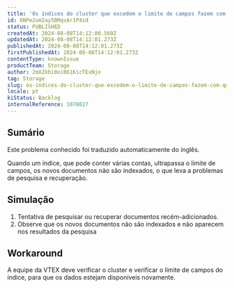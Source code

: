 ```yaml
---
title: 'Os índices do cluster que excedem o limite de campos fazem com que os documentos não sejam indexados.'
id: 6NPe2vm2ay5BMqvAr1P4zd
status: PUBLISHED
createdAt: 2024-08-08T14:12:00.560Z
updatedAt: 2024-08-08T14:12:01.273Z
publishedAt: 2024-08-08T14:12:01.273Z
firstPublishedAt: 2024-08-08T14:12:01.273Z
contentType: knownIssue
productTeam: Storage
author: 2mXZkbi0oi061KicTExNjo
tag: Storage
slug: os-indices-do-cluster-que-excedem-o-limite-de-campos-fazem-com-que-os-documentos-nao-sejam-indexados
locale: pt
kiStatus: Backlog
internalReference: 1078027
---
```


## Sumário

<div class="alert alert-info">
  <p>Este problema conhecido foi traduzido automaticamente do inglês.</p>
</div>


Quando um índice, que pode conter várias contas, ultrapassa o limite de campos, os novos documentos não são indexados, o que leva a problemas de pesquisa e recuperação.

## Simulação



1. Tentativa de pesquisar ou recuperar documentos recém-adicionados.
2. Observe que os novos documentos não são indexados e não aparecem nos resultados da pesquisa

## Workaround


A equipe da VTEX deve verificar o cluster e verificar o limite de campos do índice, para que os dados estejam disponíveis novamente.





